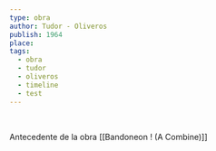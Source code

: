 ```yaml
---
type: obra
author: Tudor - Oliveros
publish: 1964
place: 
tags:
  - obra
  - tudor
  - oliveros
  - timeline
  - test
---
```

<span  
class='ob-timelines'  
data-date='1964-02-01-00'  
data-title='Duo'
data-img="https://i.scdn.co/image/ab67616d0000b2737cc4e0082e39d81e1b3f1644"
data-type='range'  
data-end='1964-12-01-00'>  
</span>

Antecedente de la obra [[Bandoneon ! (A Combine)]]